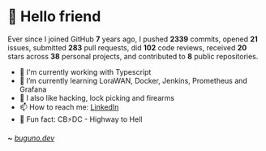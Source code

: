 # 🤖 Hello friend

Ever since I joined GitHub **7** years ago, I pushed **2339** commits, opened **21** issues, submitted **283** pull requests, did **102** code reviews, received **20** stars across **38** personal projects, and contributed to **8** public repositories.

- 🐍 I'm currently working with Typescript
- 🌱 I’m currently learning LoraWAN, Docker, Jenkins, Prometheus and Grafana
- 🔭 I also like hacking, lock picking and firearms
- 📫 How to reach me: [LinkedIn](https://www.linkedin.com/in/brunodesouzabezerra/)
- 🤡 Fun fact: CB⚡DC - Highway to Hell

**~** [_buguno.dev_](https://buguno.dev)

